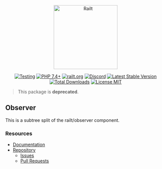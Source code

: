 <p align="center">
    <img src="https://railt.org/images/logo-dark.svg" width="200" alt="Railt" />
</p>
<p align="center">
    <a href="https://github.com/railt/observer/actions?workflow=Testing"><img src="https://github.com/railt/observer/workflows/Testing/badge.svg" alt="Testing" /></a>
    <a href="https://packagist.org/packages/railt/observer"><img src="https://img.shields.io/badge/PHP-7.4+-6f4ca5.svg" alt="PHP 7.4+"></a>
    <a href="https://railt.org"><img src="https://img.shields.io/badge/official-site-6f4ca5.svg" alt="railt.org"></a>
    <a href="https://discord.gg/ND7SpD4"><img src="https://img.shields.io/badge/discord-chat-6f4ca5.svg" alt="Discord"></a>
    <a href="https://packagist.org/packages/railt/observer"><img src="https://poser.pugx.org/railt/observer/version" alt="Latest Stable Version"></a>
    <a href="https://packagist.org/packages/railt/observer"><img src="https://poser.pugx.org/railt/observer/downloads" alt="Total Downloads"></a>
    <a href="https://raw.githubusercontent.com/railt/observer/master/LICENSE.md"><img src="https://poser.pugx.org/railt/observer/license" alt="License MIT"></a>
</p>

> This package is **deprecated**.

## Observer

This is a subtree split of the railt/observer component.

### Resources

- [Documentation](https://github.com/railt/docs)
- [Repository](https://github.com/railt/railt)
    - [Issues](https://github.com/railt/railt/issues)
    - [Pull Requests](https://github.com/railt/railt/pulls)
